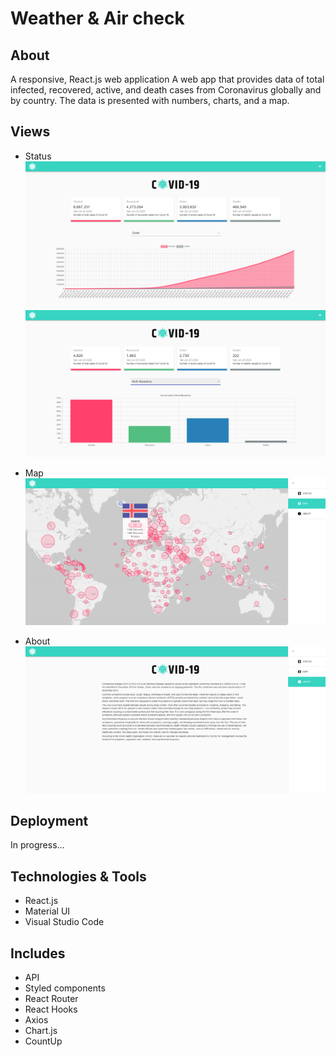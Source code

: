 # Weather & Air check

## About 

A responsive, React.js web application A web app that provides data of total infected, recovered, active, and death cases from Coronavirus globally and by country. 
The data is presented with numbers, charts, and a map.

## Views

- Status
![](git-images/1.PNG)
![](git-images/2.PNG)

- Map
![](git-images/3.PNG) 

- About
![](git-images/4.PNG)

## Deployment
In progress...

## Technologies & Tools

- React.js
- Material UI
- Visual Studio Code

## Includes

- API 
- Styled components
- React Router
- React Hooks
- Axios
- Chart.js
- CountUp

